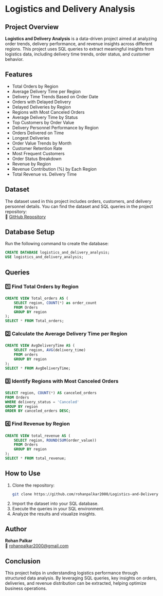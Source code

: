 # Logistics and Delivery Analysis  

## Project Overview  
**Logistics and Delivery Analysis** is a data-driven project aimed at analyzing order trends, delivery performance, and revenue insights across different regions. This project uses SQL queries to extract meaningful insights from logistics data, including delivery time trends, order status, and customer behavior.  

## Features  
- Total Orders by Region  
- Average Delivery Time per Region  
- Delivery Time Trends Based on Order Date  
- Orders with Delayed Delivery  
- Delayed Deliveries by Region  
- Regions with Most Canceled Orders  
- Average Delivery Time by Status  
- Top Customers by Order Value  
- Delivery Personnel Performance by Region  
- Orders Delivered on Time  
- Longest Deliveries  
- Order Value Trends by Month  
- Customer Retention Rate  
- Most Frequent Customers  
- Order Status Breakdown  
- Revenue by Region  
- Revenue Contribution (%) by Each Region  
- Total Revenue vs. Delivery Time  

## Dataset  
The dataset used in this project includes orders, customers, and delivery personnel details. You can find the dataset and SQL queries in the project repository:  
🔗 [GitHub Repository](https://github.com/rohanpalkar2000/Logistics-and-Delivery-Analysis)  

## Database Setup  
Run the following command to create the database:  
```sql
CREATE DATABASE logistics_and_delivery_analysis;  
USE logistics_and_delivery_analysis;  
```

## Queries  
### 1️⃣ Find Total Orders by Region  
```sql
CREATE VIEW Total_orders AS (  
    SELECT region, COUNT(*) as order_count  
    FROM Orders  
    GROUP BY region  
);  
SELECT * FROM Total_orders;  
```

### 2️⃣ Calculate the Average Delivery Time per Region  
```sql
CREATE VIEW AvgDeliveryTime AS (  
    SELECT region, AVG(delivery_time)  
    FROM orders  
    GROUP BY region  
);  
SELECT * FROM AvgDeliveryTime;  
```

### 3️⃣ Identify Regions with Most Canceled Orders  
```sql
SELECT region, COUNT(*) AS canceled_orders  
FROM Orders  
WHERE delivery_status = 'Canceled'  
GROUP BY region  
ORDER BY canceled_orders DESC;  
```

### 4️⃣ Find Revenue by Region  
```sql
CREATE VIEW total_revenue AS (  
    SELECT region, ROUND(SUM(order_value))  
    FROM Orders  
    GROUP BY region  
);  
SELECT * FROM total_revenue;  
```

## How to Use  
1. Clone the repository:  
   ```sh
   git clone https://github.com/rohanpalkar2000/Logistics-and-Delivery-Analysis.git
   ```
2. Import the dataset into your SQL database.  
3. Execute the queries in your SQL environment.  
4. Analyze the results and visualize insights.  

## Author  
**Rohan Palkar**  
📧 rohanpalkar2000@gmail.com  

## Conclusion
This project helps in understanding logistics performance through structured data analysis. By leveraging SQL queries, key insights on orders, deliveries, and revenue distribution can be extracted, helping optimize business operations.
